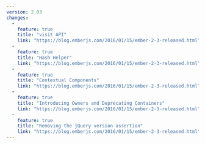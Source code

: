 ```yaml
---
version: 2.03
changes:
  -
    feature: true
    title: "visit API"
    link: "https://blog.emberjs.com/2016/01/15/ember-2-3-released.html"
  -
    feature: true
    title: "Hash Helper"
    link: "https://blog.emberjs.com/2016/01/15/ember-2-3-released.html"
  -
    feature: true
    title: "Contextual Components"
    link: "https://blog.emberjs.com/2016/01/15/ember-2-3-released.html"
  -
    feature: true
    title: "Introducing Owners and Deprecating Containers"
    link: "https://blog.emberjs.com/2016/01/15/ember-2-3-released.html"
  -
    feature: true
    title: "Removing the jQuery version assertion"
    link: "https://blog.emberjs.com/2016/01/15/ember-2-3-released.html"
---
```

